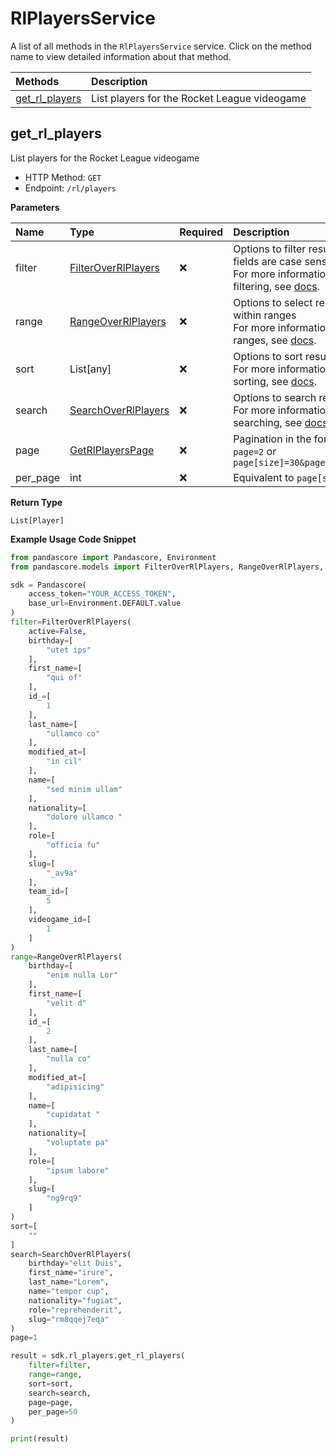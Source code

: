 # RlPlayersService

A list of all methods in the `RlPlayersService` service. Click on the method name to view detailed information about that method.

| Methods                           | Description                                  |
| :-------------------------------- | :------------------------------------------- |
| [get_rl_players](#get_rl_players) | List players for the Rocket League videogame |

## get_rl_players

List players for the Rocket League videogame

- HTTP Method: `GET`
- Endpoint: `/rl/players`

**Parameters**

| Name     | Type                                                    | Required | Description                                                                                                                                         |
| :------- | :------------------------------------------------------ | :------- | :-------------------------------------------------------------------------------------------------------------------------------------------------- |
| filter   | [FilterOverRlPlayers](../models/FilterOverRlPlayers.md) | ❌       | Options to filter results. String fields are case sensitive <br/>For more information on filtering, see [docs](/docs/filtering-and-sorting#filter). |
| range    | [RangeOverRlPlayers](../models/RangeOverRlPlayers.md)   | ❌       | Options to select results within ranges <br/>For more information on ranges, see [docs](/docs/filtering-and-sorting#range).                         |
| sort     | List[any]                                               | ❌       | Options to sort results <br/>For more information on sorting, see [docs](/docs/filtering-and-sorting#sort).                                         |
| search   | [SearchOverRlPlayers](../models/SearchOverRlPlayers.md) | ❌       | Options to search results <br/>For more information on searching, see [docs](/docs/filtering-and-sorting#search).                                   |
| page     | [GetRlPlayersPage](../models/GetRlPlayersPage.md)       | ❌       | Pagination in the form of `page=2` or `page[size]=30&page[number]=2`                                                                                |
| per_page | int                                                     | ❌       | Equivalent to `page[size]`                                                                                                                          |

**Return Type**

`List[Player]`

**Example Usage Code Snippet**

```python
from pandascore import Pandascore, Environment
from pandascore.models import FilterOverRlPlayers, RangeOverRlPlayers, SearchOverRlPlayers

sdk = Pandascore(
    access_token="YOUR_ACCESS_TOKEN",
    base_url=Environment.DEFAULT.value
)
filter=FilterOverRlPlayers(
    active=False,
    birthday=[
        "utet ips"
    ],
    first_name=[
        "qui of"
    ],
    id_=[
        1
    ],
    last_name=[
        "ullamco co"
    ],
    modified_at=[
        "in cil"
    ],
    name=[
        "sed minim ullam"
    ],
    nationality=[
        "dolore ullamco "
    ],
    role=[
        "officia fu"
    ],
    slug=[
        "_av9a"
    ],
    team_id=[
        5
    ],
    videogame_id=[
        1
    ]
)
range=RangeOverRlPlayers(
    birthday=[
        "enim nulla Lor"
    ],
    first_name=[
        "velit d"
    ],
    id_=[
        2
    ],
    last_name=[
        "nulla co"
    ],
    modified_at=[
        "adipisicing"
    ],
    name=[
        "cupidatat "
    ],
    nationality=[
        "voluptate pa"
    ],
    role=[
        "ipsum labore"
    ],
    slug=[
        "ng9rq9"
    ]
)
sort=[
    ""
]
search=SearchOverRlPlayers(
    birthday="elit Duis",
    first_name="irure",
    last_name="Lorem",
    name="tempor cup",
    nationality="fugiat",
    role="reprehenderit",
    slug="rm8qqej7eqa"
)
page=1

result = sdk.rl_players.get_rl_players(
    filter=filter,
    range=range,
    sort=sort,
    search=search,
    page=page,
    per_page=50
)

print(result)
```

<!-- This file was generated by liblab | https://liblab.com/ -->
